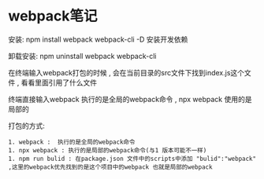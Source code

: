 # webpack笔记

安装: npm install webpack webpack-cli -D 安装开发依赖

卸载安装: npm uninstall webpack webpack-cli

在终端输入webpack打包的时候 , 会在当前目录的src文件下找到index.js这个文件 , 看看里面引用了什么文件

终端直接输入webpack 执行的是全局的webpack命令 , npx webpack 使用的是局部的

打包的方式: 

	1. webpack :  执行的是全局的webpack命令
	1. npx webpack : 执行的是局部的webpack命令(与1 版本可能不一样)
	1. npm run bulid : 在package.json 文件中的scripts中添加 "bulid":"webpack"  ,这里的webpack优先找到的是这个项目中的webpack 也就是局部的webpack
